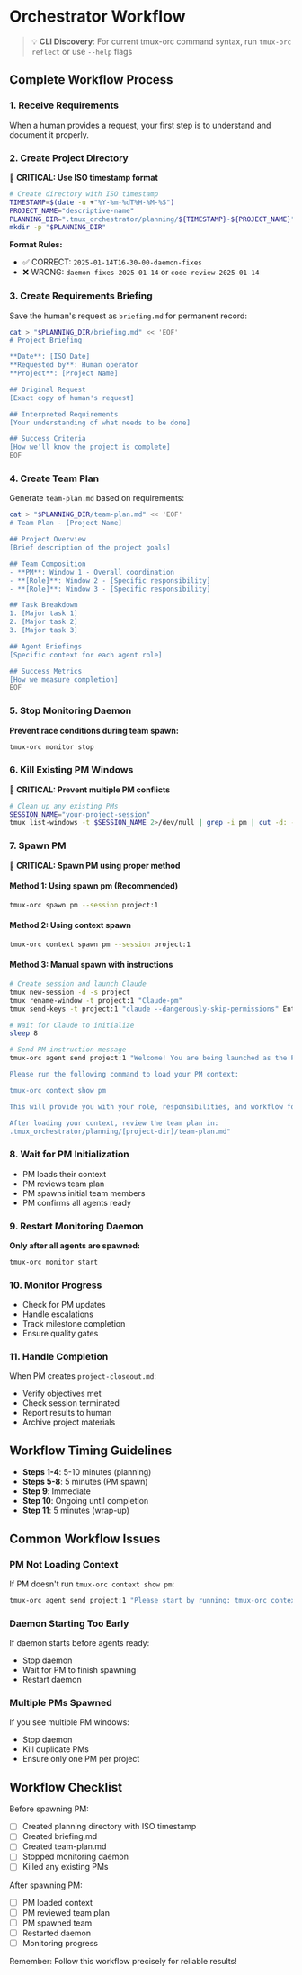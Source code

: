 # Orchestrator Workflow

> 💡 **CLI Discovery**: For current tmux-orc command syntax, run `tmux-orc reflect` or use `--help` flags

## Complete Workflow Process

### 1. Receive Requirements
When a human provides a request, your first step is to understand and document it properly.

### 2. Create Project Directory
**🚨 CRITICAL: Use ISO timestamp format**
```bash
# Create directory with ISO timestamp
TIMESTAMP=$(date -u +"%Y-%m-%dT%H-%M-%S")
PROJECT_NAME="descriptive-name"
PLANNING_DIR=".tmux_orchestrator/planning/${TIMESTAMP}-${PROJECT_NAME}"
mkdir -p "$PLANNING_DIR"
```

**Format Rules:**
- ✅ CORRECT: `2025-01-14T16-30-00-daemon-fixes`
- ❌ WRONG: `daemon-fixes-2025-01-14` or `code-review-2025-01-14`

### 3. Create Requirements Briefing
Save the human's request as `briefing.md` for permanent record:
```bash
cat > "$PLANNING_DIR/briefing.md" << 'EOF'
# Project Briefing

**Date**: [ISO Date]
**Requested by**: Human operator
**Project**: [Project Name]

## Original Request
[Exact copy of human's request]

## Interpreted Requirements
[Your understanding of what needs to be done]

## Success Criteria
[How we'll know the project is complete]
EOF
```

### 4. Create Team Plan
Generate `team-plan.md` based on requirements:
```bash
cat > "$PLANNING_DIR/team-plan.md" << 'EOF'
# Team Plan - [Project Name]

## Project Overview
[Brief description of the project goals]

## Team Composition
- **PM**: Window 1 - Overall coordination
- **[Role]**: Window 2 - [Specific responsibility]
- **[Role]**: Window 3 - [Specific responsibility]

## Task Breakdown
1. [Major task 1]
2. [Major task 2]
3. [Major task 3]

## Agent Briefings
[Specific context for each agent role]

## Success Metrics
[How we measure completion]
EOF
```

### 5. Stop Monitoring Daemon
**Prevent race conditions during team spawn:**
```bash
tmux-orc monitor stop
```

### 6. Kill Existing PM Windows
**🚨 CRITICAL: Prevent multiple PM conflicts**
```bash
# Clean up any existing PMs
SESSION_NAME="your-project-session"
tmux list-windows -t $SESSION_NAME 2>/dev/null | grep -i pm | cut -d: -f1 | xargs -I {} tmux kill-window -t $SESSION_NAME:{} 2>/dev/null || true
```

### 7. Spawn PM
**🚨 CRITICAL: Spawn PM using proper method**

#### Method 1: Using spawn pm (Recommended)
```bash
tmux-orc spawn pm --session project:1
```

#### Method 2: Using context spawn
```bash
tmux-orc context spawn pm --session project:1
```

#### Method 3: Manual spawn with instructions
```bash
# Create session and launch Claude
tmux new-session -d -s project
tmux rename-window -t project:1 "Claude-pm"
tmux send-keys -t project:1 "claude --dangerously-skip-permissions" Enter

# Wait for Claude to initialize
sleep 8

# Send PM instruction message
tmux-orc agent send project:1 "Welcome! You are being launched as the Project Manager (PM).

Please run the following command to load your PM context:

tmux-orc context show pm

This will provide you with your role, responsibilities, and workflow for managing agent teams.

After loading your context, review the team plan in:
.tmux_orchestrator/planning/[project-dir]/team-plan.md"
```

### 8. Wait for PM Initialization
- PM loads their context
- PM reviews team plan
- PM spawns initial team members
- PM confirms all agents ready

### 9. Restart Monitoring Daemon
**Only after all agents are spawned:**
```bash
tmux-orc monitor start
```

### 10. Monitor Progress
- Check for PM updates
- Handle escalations
- Track milestone completion
- Ensure quality gates

### 11. Handle Completion
When PM creates `project-closeout.md`:
- Verify objectives met
- Check session terminated
- Report results to human
- Archive project materials

## Workflow Timing Guidelines

- **Steps 1-4**: 5-10 minutes (planning)
- **Steps 5-8**: 5 minutes (PM spawn)
- **Step 9**: Immediate
- **Step 10**: Ongoing until completion
- **Step 11**: 5 minutes (wrap-up)

## Common Workflow Issues

### PM Not Loading Context
If PM doesn't run `tmux-orc context show pm`:
```bash
tmux-orc agent send project:1 "Please start by running: tmux-orc context show pm"
```

### Daemon Starting Too Early
If daemon starts before agents ready:
- Stop daemon
- Wait for PM to finish spawning
- Restart daemon

### Multiple PMs Spawned
If you see multiple PM windows:
- Stop daemon
- Kill duplicate PMs
- Ensure only one PM per project

## Workflow Checklist

Before spawning PM:
- [ ] Created planning directory with ISO timestamp
- [ ] Created briefing.md
- [ ] Created team-plan.md
- [ ] Stopped monitoring daemon
- [ ] Killed any existing PMs

After spawning PM:
- [ ] PM loaded context
- [ ] PM reviewed team plan
- [ ] PM spawned team
- [ ] Restarted daemon
- [ ] Monitoring progress

Remember: Follow this workflow precisely for reliable results!
